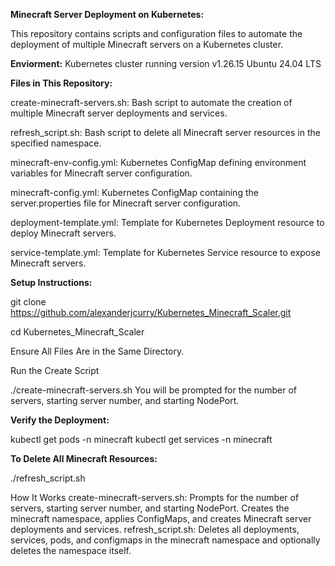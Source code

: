 **Minecraft Server Deployment on Kubernetes:**

This repository contains scripts and configuration files to automate the deployment of multiple Minecraft servers on a Kubernetes cluster.

**Enviorment:**
Kubernetes cluster running version v1.26.15
Ubuntu 24.04 LTS

**Files in This Repository:**

create-minecraft-servers.sh: Bash script to automate the creation of multiple Minecraft server deployments and services.

refresh_script.sh: Bash script to delete all Minecraft server resources in the specified namespace.

minecraft-env-config.yml: Kubernetes ConfigMap defining environment variables for Minecraft server configuration.

minecraft-config.yml: Kubernetes ConfigMap containing the server.properties file for Minecraft server configuration.

deployment-template.yml: Template for Kubernetes Deployment resource to deploy Minecraft servers.

service-template.yml: Template for Kubernetes Service resource to expose Minecraft servers.

**Setup Instructions:**

git clone https://github.com/alexanderjcurry/Kubernetes_Minecraft_Scaler.git

cd Kubernetes_Minecraft_Scaler

Ensure All Files Are in the Same Directory.

Run the Create Script

./create-minecraft-servers.sh
You will be prompted for the number of servers, starting server number, and starting NodePort.

**Verify the Deployment:**

kubectl get pods -n minecraft
kubectl get services -n minecraft

**To Delete All Minecraft Resources:**

./refresh_script.sh

How It Works
create-minecraft-servers.sh: Prompts for the number of servers, starting server number, and starting NodePort. Creates the minecraft namespace, applies ConfigMaps, and creates Minecraft server deployments and services.
refresh_script.sh: Deletes all deployments, services, pods, and configmaps in the minecraft namespace and optionally deletes the namespace itself.

